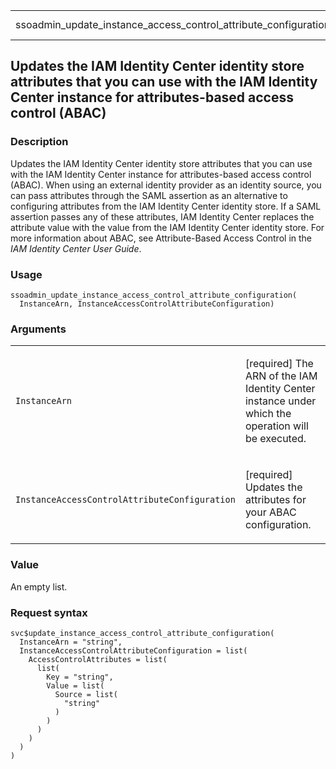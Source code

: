 <table style="width: 100%;">
<tbody>
<tr class="odd">
<td>ssoadmin_update_instance_access_control_attribute_configuration</td>
<td style="text-align: right;">R Documentation</td>
</tr>
</tbody>
</table>

## Updates the IAM Identity Center identity store attributes that you can use with the IAM Identity Center instance for attributes-based access control (ABAC)

### Description

Updates the IAM Identity Center identity store attributes that you can
use with the IAM Identity Center instance for attributes-based access
control (ABAC). When using an external identity provider as an identity
source, you can pass attributes through the SAML assertion as an
alternative to configuring attributes from the IAM Identity Center
identity store. If a SAML assertion passes any of these attributes, IAM
Identity Center replaces the attribute value with the value from the IAM
Identity Center identity store. For more information about ABAC, see
Attribute-Based Access Control in the *IAM Identity Center User Guide*.

### Usage

    ssoadmin_update_instance_access_control_attribute_configuration(
      InstanceArn, InstanceAccessControlAttributeConfiguration)

### Arguments

<table>
<colgroup>
<col style="width: 35%" />
<col style="width: 65%" />
</colgroup>
<tbody>
<tr class="odd">
<td><code
id="ssoadmin_update_instance_access_control_attribute_configuration_:_InstanceArn">InstanceArn</code></td>
<td><p>[required] The ARN of the IAM Identity Center instance under
which the operation will be executed.</p></td>
</tr>
<tr class="even">
<td><code
id="ssoadmin_update_instance_access_control_attribute_configuration_:_InstanceAccessControlAttributeConfiguration">InstanceAccessControlAttributeConfiguration</code></td>
<td><p>[required] Updates the attributes for your ABAC
configuration.</p></td>
</tr>
</tbody>
</table>

### Value

An empty list.

### Request syntax

    svc$update_instance_access_control_attribute_configuration(
      InstanceArn = "string",
      InstanceAccessControlAttributeConfiguration = list(
        AccessControlAttributes = list(
          list(
            Key = "string",
            Value = list(
              Source = list(
                "string"
              )
            )
          )
        )
      )
    )
